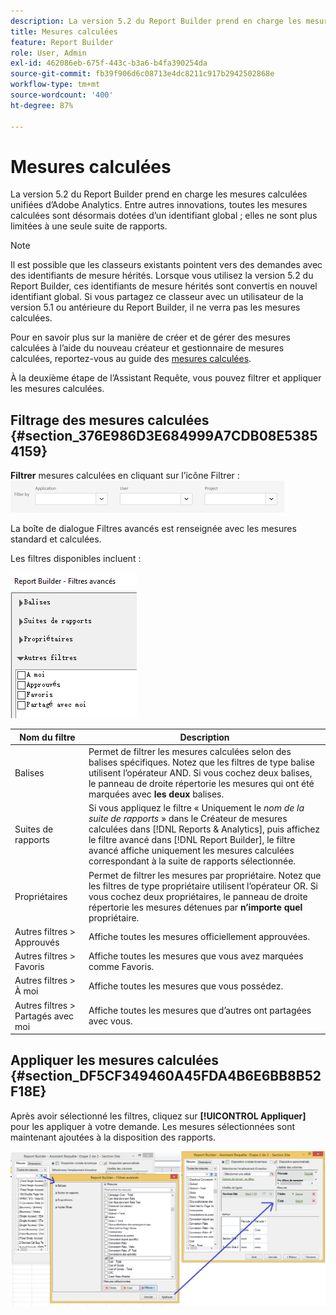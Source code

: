 ```yaml
---
description: La version 5.2 du Report Builder prend en charge les mesures calculées unifiées d’Adobe Analytics. Entre autres innovations, toutes les mesures calculées sont désormais dotées d’un identifiant global ; elles ne sont plus limitées à une seule suite de rapports.
title: Mesures calculées
feature: Report Builder
role: User, Admin
exl-id: 462086eb-675f-443c-b3a6-b4fa390254da
source-git-commit: fb39f906d6c08713e4dc8211c917b2942502868e
workflow-type: tm+mt
source-wordcount: '400'
ht-degree: 87%

---
```


# Mesures calculées

La version 5.2 du Report Builder prend en charge les mesures calculées unifiées d’Adobe Analytics. Entre autres innovations, toutes les mesures calculées sont désormais dotées d’un identifiant global ; elles ne sont plus limitées à une seule suite de rapports.

>[!NOTE]
>
>Il est possible que les classeurs existants pointent vers des demandes avec des identifiants de mesure hérités. Lorsque vous utilisez la version 5.2 du Report Builder, ces identifiants de mesure hérités sont convertis en nouvel identifiant global. Si vous partagez ce classeur avec un utilisateur de la version 5.1 ou antérieure du Report Builder, il ne verra pas les mesures calculées.

Pour en savoir plus sur la manière de créer et de gérer des mesures calculées à l’aide du nouveau créateur et gestionnaire de mesures calculées, reportez-vous au guide des [mesures calculées](https://experienceleague.adobe.com/docs/analytics/components/calculated-metrics/cm-overview.html?lang=fr).

À la deuxième étape de l’Assistant Requête, vous pouvez filtrer et appliquer les mesures calculées.

## Filtrage des mesures calculées {#section_376E986D3E684999A7CDB08E53854159}

**Filtrer** mesures calculées en cliquant sur l’icône Filtrer :  ![Capture d’écran des options Filtre affichant les champs Application, Utilisateur, Projet .](/help/admin/admin/assets/filter.png)

La boîte de dialogue Filtres avancés est renseignée avec les mesures standard et calculées.

Les filtres disponibles incluent :

![Capture d’écran montrant les options de filtres avancés décrites dans le tableau suivant.](assets/advanced_filters.png)

| Nom du filtre | Description |
|---|---|
| Balises | Permet de filtrer les mesures calculées selon des balises spécifiques. Notez que les filtres de type balise utilisent l’opérateur AND. Si vous cochez deux balises, le panneau de droite répertorie les mesures qui ont été marquées avec **les deux** balises. |
| Suites de rapports | Si vous appliquez le filtre « Uniquement le *nom de la suite de rapports* » dans le Créateur de mesures calculées dans [!DNL Reports & Analytics], puis affichez le filtre avancé dans [!DNL Report Builder], le filtre avancé affiche uniquement les mesures calculées correspondant à la suite de rapports sélectionnée. |
| Propriétaires | Permet de filtrer les mesures par propriétaire. Notez que les filtres de type propriétaire utilisent l’opérateur OR. Si vous cochez deux propriétaires, le panneau de droite répertorie les mesures détenues par **n’importe quel** propriétaire. |
| Autres filtres > Approuvés | Affiche toutes les mesures  officiellement approuvées. |
| Autres filtres > Favoris | Affiche toutes les mesures que vous avez marquées comme Favoris. |
| Autres filtres > À moi | Affiche toutes les mesures que vous possédez. |
| Autres filtres > Partagés avec moi | Affiche toutes les mesures que d’autres ont partagées avec vous. |

## Appliquer les mesures calculées {#section_DF5CF349460A45FDA4B6E6BB8B52F18E}

Après avoir sélectionné les filtres, cliquez sur **[!UICONTROL Appliquer]** pour les appliquer à votre demande. Les mesures sélectionnées sont maintenant ajoutées à la disposition des rapports.

![Capture d’écran montrant l’Assistant Requête : Étape 2 - Totaux du site pointant vers la fenêtre Filtres avancés et mesures de rapport appliquées.](assets/filtering_for_metric.png)
